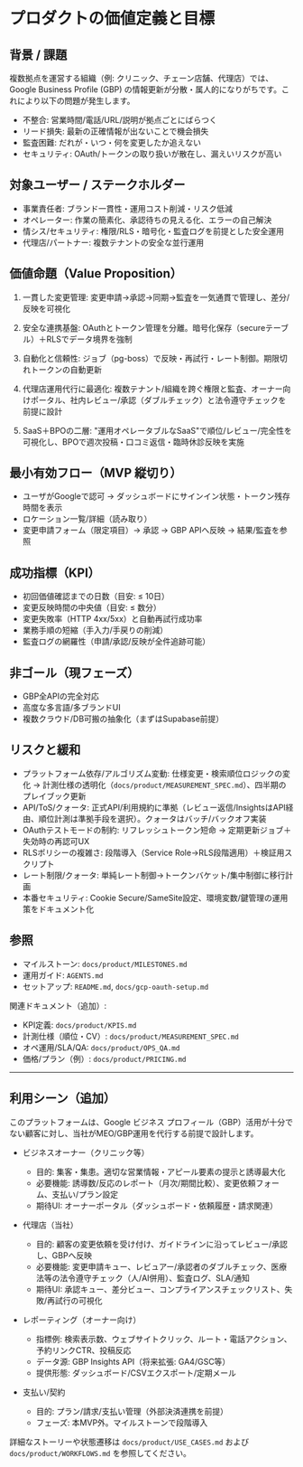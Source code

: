 # プロダクトの価値定義と目標

## 背景 / 課題

複数拠点を運営する組織（例: クリニック、チェーン店舗、代理店）では、Google Business Profile (GBP) の情報更新が分散・属人的になりがちです。これにより以下の問題が発生します。

- 不整合: 営業時間/電話/URL/説明が拠点ごとにばらつく
- リード損失: 最新の正確情報が出ないことで機会損失
- 監査困難: だれが・いつ・何を変更したか追えない
- セキュリティ: OAuth/トークンの取り扱いが散在し、漏えいリスクが高い

## 対象ユーザー / ステークホルダー

- 事業責任者: ブランド一貫性・運用コスト削減・リスク低減
- オペレーター: 作業の簡素化、承認待ちの見える化、エラーの自己解決
- 情シス/セキュリティ: 権限/RLS・暗号化・監査ログを前提とした安全運用
- 代理店/パートナー: 複数テナントの安全な並行運用

## 価値命題（Value Proposition）

1) 一貫した変更管理: 変更申請→承認→同期→監査を一気通貫で管理し、差分/反映を可視化

2) 安全な連携基盤: OAuthとトークン管理を分離。暗号化保存（secureテーブル）＋RLSでデータ境界を強制

3) 自動化と信頼性: ジョブ（pg-boss）で反映・再試行・レート制御。期限切れトークンの自動更新

4) 代理店運用代行に最適化: 複数テナント/組織を跨ぐ権限と監査、オーナー向けポータル、社内レビュー/承認（ダブルチェック）と法令遵守チェックを前提に設計
5) SaaS＋BPOの二層: "運用オペレータブルなSaaS"で順位/レビュー/完全性を可視化し、BPOで週次投稿・口コミ返信・臨時休診反映を実施

## 最小有効フロー（MVP 縦切り）

- ユーザがGoogleで認可 → ダッシュボードにサインイン状態・トークン残存時間を表示
- ロケーション一覧/詳細（読み取り）
- 変更申請フォーム（限定項目）→ 承認 → GBP APIへ反映 → 結果/監査を参照

## 成功指標（KPI）

- 初回価値確認までの日数（目安: ≤ 10日）
- 変更反映時間の中央値（目安: ≤ 数分）
- 変更失敗率（HTTP 4xx/5xx）と自動再試行成功率
- 業務手順の短縮（手入力/手戻りの削減）
- 監査ログの網羅性（申請/承認/反映が全件追跡可能）

## 非ゴール（現フェーズ）

- GBP全APIの完全対応
- 高度な多言語/多ブランドUI
- 複数クラウド/DB可搬の抽象化（まずはSupabase前提）

## リスクと緩和

- プラットフォーム依存/アルゴリズム変動: 仕様変更・検索順位ロジックの変化 → 計測仕様の透明化（`docs/product/MEASUREMENT_SPEC.md`）、四半期のプレイブック更新
- API/ToS/クォータ: 正式API/利用規約に準拠（レビュー返信/InsightsはAPI経由、順位計測は準拠手段を選択）。クォータはバッチ/バックオフ実装
- OAuthテストモードの制約: リフレッシュトークン短命 → 定期更新ジョブ＋失効時の再認可UX
- RLSポリシーの複雑さ: 段階導入（Service Role→RLS段階適用）＋検証用スクリプト
- レート制限/クォータ: 単純レート制御→トークンバケット/集中制御に移行計画
- 本番セキュリティ: Cookie Secure/SameSite設定、環境変数/鍵管理の運用策をドキュメント化

## 参照

- マイルストーン: `docs/product/MILESTONES.md`
- 運用ガイド: `AGENTS.md`
- セットアップ: `README.md`, `docs/gcp-oauth-setup.md`

関連ドキュメント（追加）:
- KPI定義: `docs/product/KPIS.md`
- 計測仕様（順位・CV）: `docs/product/MEASUREMENT_SPEC.md`
- オペ運用/SLA/QA: `docs/product/OPS_QA.md`
- 価格/プラン（例）: `docs/product/PRICING.md`

---

## 利用シーン（追加）

このプラットフォームは、Google ビジネス プロフィール（GBP）活用が十分でない顧客に対し、当社がMEO/GBP運用を代行する前提で設計します。

- ビジネスオーナー（クリニック等）
  - 目的: 集客・集患。適切な営業情報・アピール要素の提示と誘導最大化
  - 必要機能: 誘導数/反応のレポート（月次/期間比較）、変更依頼フォーム、支払い/プラン設定
  - 期待UI: オーナーポータル（ダッシュボード・依頼履歴・請求関連）

- 代理店（当社）
  - 目的: 顧客の変更依頼を受け付け、ガイドラインに沿ってレビュー/承認し、GBPへ反映
  - 必要機能: 変更申請キュー、レビュアー/承認者のダブルチェック、医療法等の法令遵守チェック（人/AI併用）、監査ログ、SLA/通知
  - 期待UI: 承認キュー、差分ビュー、コンプライアンスチェックリスト、失敗/再試行の可視化

- レポーティング（オーナー向け）
  - 指標例: 検索表示数、ウェブサイトクリック、ルート・電話アクション、予約リンクCTR、投稿反応
  - データ源: GBP Insights API（将来拡張: GA4/GSC等）
  - 提供形態: ダッシュボード/CSVエクスポート/定期メール

- 支払い/契約
  - 目的: プラン/請求/支払い管理（外部決済連携を前提）
  - フェーズ: 本MVP外。マイルストーンで段階導入

詳細なストーリーや状態遷移は `docs/product/USE_CASES.md` および `docs/product/WORKFLOWS.md` を参照してください。
